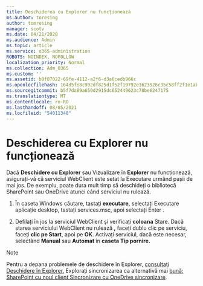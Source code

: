 ```yaml
---
title: Deschiderea cu Explorer nu funcționează
ms.author: toresing
author: tomresing
manager: scotv
ms.date: 04/21/2020
ms.audience: Admin
ms.topic: article
ms.service: o365-administration
ROBOTS: NOINDEX, NOFOLLOW
localization_priority: Normal
ms.collection: Adm_O365
ms.custom: ''
ms.assetid: b8f07022-69fe-4112-a2f6-d3a6cedb966c
ms.openlocfilehash: 164d5fe8c992df825d1f52f19792e1623526c35c58ff2f1e1ab601fdcf5f0f53
ms.sourcegitcommit: b5f7da89a650d2915dc652449623c78be6247175
ms.translationtype: MT
ms.contentlocale: ro-RO
ms.lasthandoff: 08/05/2021
ms.locfileid: "54011348"
---
```

# <a name="open-with-explorer-isnt-working"></a>Deschiderea cu Explorer nu funcționează

Dacă **Deschidere cu Explorer** sau Vizualizare în **Explorer** nu funcționează, asigurați-vă  că serviciul WebClient este setat la Executare urmând pașii de mai jos. De exemplu, poate dura mult timp să deschideți o bibliotecă SharePoint sau OneDrive atunci când serviciul nu rulează. 
  
1. În caseta Windows căutare, tastați **executare,** selectați Executare aplicație desktop, tastați services.msc, apoi selectați Enter .
    
2. Defilați în jos la serviciul WebClient și verificați **coloana** Stare. Dacă starea serviciului WebClient nu rulează **,** faceți dublu clic pe serviciu, faceți **clic pe Start**, apoi pe **OK**. Activați serviciul, dacă este necesar, selectând **Manual** sau **Automat** în **caseta Tip pornire.** 
    
> [!NOTE]
> Pentru a depana problemele de deschidere în Explorer, [consultați Deschidere în Explorer.](https://go.microsoft.com/fwlink/?linkid=871665) Explorați sincronizarea ca alternativă mai [bună: SharePoint cu noul client Sincronizare cu OneDrive sincronizare](https://go.microsoft.com/fwlink/?linkid=871666). 
  

